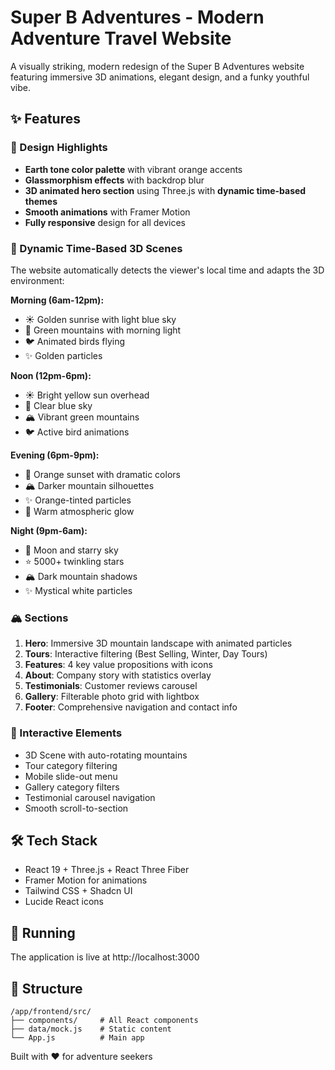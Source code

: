# Super B Adventures - Modern Adventure Travel Website

A visually striking, modern redesign of the Super B Adventures website featuring immersive 3D animations, elegant design, and a funky youthful vibe.

## ✨ Features

### 🎨 Design Highlights
- **Earth tone color palette** with vibrant orange accents
- **Glassmorphism effects** with backdrop blur
- **3D animated hero section** using Three.js with **dynamic time-based themes**
- **Smooth animations** with Framer Motion
- **Fully responsive** design for all devices

### 🌅 Dynamic Time-Based 3D Scenes
The website automatically detects the viewer's local time and adapts the 3D environment:

**Morning (6am-12pm):**
- ☀️ Golden sunrise with light blue sky
- 🌄 Green mountains with morning light
- 🐦 Animated birds flying
- ✨ Golden particles

**Noon (12pm-6pm):**
- ☀️ Bright yellow sun overhead  
- 💙 Clear blue sky
- 🏔️ Vibrant green mountains
- 🐦 Active bird animations

**Evening (6pm-9pm):**
- 🌅 Orange sunset with dramatic colors
- 🏔️ Darker mountain silhouettes
- ✨ Orange-tinted particles
- 🌆 Warm atmospheric glow

**Night (9pm-6am):**
- 🌙 Moon and starry sky
- ⭐ 5000+ twinkling stars
- 🏔️ Dark mountain shadows
- ✨ Mystical white particles

### 🏔️ Sections

1. **Hero**: Immersive 3D mountain landscape with animated particles
2. **Tours**: Interactive filtering (Best Selling, Winter, Day Tours)
3. **Features**: 4 key value propositions with icons
4. **About**: Company story with statistics overlay
5. **Testimonials**: Customer reviews carousel
6. **Gallery**: Filterable photo grid with lightbox
7. **Footer**: Comprehensive navigation and contact info

### 🎯 Interactive Elements
- 3D Scene with auto-rotating mountains
- Tour category filtering
- Mobile slide-out menu
- Gallery category filters
- Testimonial carousel navigation
- Smooth scroll-to-section

## 🛠️ Tech Stack

- React 19 + Three.js + React Three Fiber
- Framer Motion for animations
- Tailwind CSS + Shadcn UI
- Lucide React icons

## 🚀 Running

The application is live at http://localhost:3000

## 📁 Structure

```
/app/frontend/src/
├── components/     # All React components
├── data/mock.js    # Static content
└── App.js          # Main app
```

Built with ❤️ for adventure seekers
